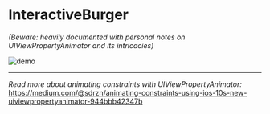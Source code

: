 # InteractiveBurger
*(Beware: heavily documented with personal notes on UIViewPropertyAnimator and its intricacies)*

![demo](http://i.imgur.com/CHI3tia.gif)

---

*Read more about animating constraints with UIViewPropertyAnimator:* https://medium.com/@sdrzn/animating-constraints-using-ios-10s-new-uiviewpropertyanimator-944bbb42347b
